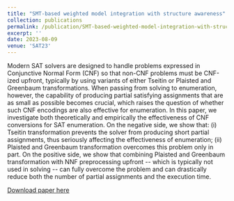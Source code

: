 ```yaml
---
title: "SMT-based weighted model integration with structure awareness"
collection: publications
permalink: /publication/SMT-based-weighted-model-integration-with-structure-awareness
excerpt: ''
date: 2023-08-09
venue: 'SAT23'
---
```

Modern SAT solvers are designed to handle problems expressed in Conjunctive Normal Form (CNF) so that non-CNF problems must be CNF-ized upfront, typically by using variants of either Tseitin or Plaisted and Greenbaum transformations. When passing from solving to enumeration, however, the capability of producing partial satisfying assignments that are as small as possible becomes crucial, which raises the question of whether such CNF encodings are also effective for enumeration.
In this paper, we investigate both theoretically and empirically the effectiveness of CNF conversions for SAT enumeration. On the negative side, we show that: (i) Tseitin transformation prevents the solver from producing short partial assignments, thus seriously affecting the effectiveness of enumeration; (ii) Plaisted and Greenbaum transformation overcomes this problem only in part. On the positive side, we show that combining Plaisted and Greenbaum transformation with NNF preprocessing upfront -- which is typically not used in solving -- can fully overcome the problem and can drastically reduce both the number of partial assignments and the execution time.

[Download paper here](http://academicpages.github.io/files/SAT23.pdf)